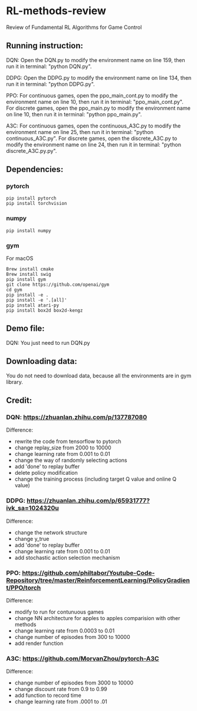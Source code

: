 # RL-methods-review
Review of Fundamental RL Algorithms for Game Control

## Running instruction:
DQN: Open the DQN.py to modify the environment name on line 159, then run it in terminal: "python DQN.py".

DDPG: Open the DDPG.py to modify the environment name on line 134, then run it in terminal: "python DDPG.py".

PPO:
For continuous games, open the ppo_main_cont.py to modify the environment name on line 10, then run it in terminal: "ppo_main_cont.py".
For discrete games, open the ppo_main.py to modify the environment name on line 10, then run it in terminal: "python ppo_main.py".

A3C:
For continuous games, open the continuous_A3C.py to modify the environment name on line 25, then run it in terminal: "python continuous_A3C.py".
For discrete games, open the discrete_A3C.py to modify the environment name on line 24, then run it in terminal: "python discrete_A3C.py.py".

## Dependencies:
### pytorch
```
pip install pytorch
pip install torchvision  
```
### numpy
```
pip install numpy  
```
### gym
For macOS
```
Brew install cmake  
Brew install swig   
pip install gym  
git clone https://github.com/openai/gym  
cd gym  
pip install -e .  
pip install -e '.[all]'  
pip install atari-py  
pip install box2d box2d-kengz  
```
                
## Demo file:
DQN:
You just need to run DQN.py  

## Downloading data:
You do not need to download data, because all the environments are in gym library.  

## Credit:
### DQN: https://zhuanlan.zhihu.com/p/137787080  
Difference: 
* rewrite the code from tensorflow to pytorch  
* change replay_size from 2000 to 10000  
* change learning rate from 0.001 to 0.01  
* change the way of randomly selecting actions  
* add 'done' to replay buffer  
* delete policy modification  
* change the training process (including target Q value and online Q value)  

### DDPG: https://zhuanlan.zhihu.com/p/65931777?ivk_sa=1024320u  
Difference: 
* change the network structure  
* change y_true  
* add 'done' to replay buffer  
* change learning rate from 0.001 to 0.01  
* add stochastic action selection mechanism  

### PPO: https://github.com/philtabor/Youtube-Code-Repository/tree/master/ReinforcementLearning/PolicyGradient/PPO/torch
Difference:
* modify to run for contunuous games
* change NN architecture for apples to apples comparision with other methods
* change learning rate from 0.0003 to 0.01
* change number of episodes from 300 to 10000
* add render function

### A3C: https://github.com/MorvanZhou/pytorch-A3C
Difference:
* change number of episodes from 3000 to 10000
* change discount rate from 0.9 to 0.99
* add function to record time
* change learning rate from .0001 to .01
                  

